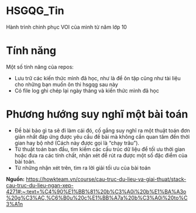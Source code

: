 # HSGQG_Tin
Hành trình chinh phục VOI của mình từ năm lớp 10

# Tính năng
Một số tính năng của repos:
- Lưu trữ các kiến thức mình đã học, như là để ôn tập cũng như tài liệu cho những bạn muốn ôn thi hsgqg sau này
- Có file log ghi chép lại ngày tháng và kiến thức mình đã học

# Phương hướng suy nghĩ một bài toán
- Đề bài bảo gì ta sẽ đi làm cái đó, cố gắng suy nghĩ ra một thuật toán đơn giản nhất đáp ứng được yêu cầu đề bài mà không cần quan tâm đến thời gian hay bộ nhớ (Cách này được gọi là “chạy trâu”).
- Từ thuật toán ban đầu, tìm kiếm các cấu trúc dữ liệu để tối ưu thời gian hoặc đưa ra các tính chất, nhận xét để rút ra được một số đặc điểm của bài toán.
- Từ những nhận xét trên, tìm ra lời giải tối ưu của bài toán

**Nguồn:** https://howkteam.vn/course/cau-truc-du-lieu-va-giai-thuat/stack-cau-truc-du-lieu-ngan-xep-4271#:~:text=%C4%90%E1%BB%81%20b%C3%A0i%20b%E1%BA%A3o%20g%C3%AC,%C6%B0u%20c%E1%BB%A7a%20b%C3%A0i%20to%C3%A1n

